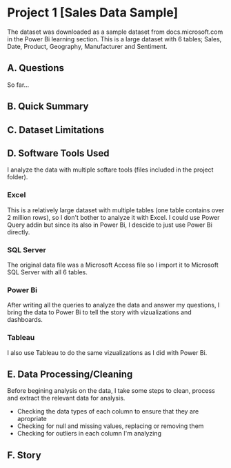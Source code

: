 # Project 1 [Sales Data Sample]

The dataset was downloaded as a sample dataset from docs.microsoft.com in the Power Bi learning section.
This is a large dataset with 6 tables; Sales, Date, Product, Geography, Manufacturer and Sentiment.

## A. Questions

So far...

## B. Quick Summary

## C. Dataset Limitations

## D. Software Tools Used

I analyze the data with multiple softare tools (files included in the project folder).

### Excel

This is a relatively large dataset with multiple tables (one table contains over 2 million rows), so I don't bother to analyze it with Excel. I could use Power Query addin but since its also in Power Bi, I descide to just use Power Bi directly.

### SQL Server

The original data file was a Microsoft Access file so I import it to Microsoft SQL Server with all 6 tables.

### Power Bi

After writing all the queries to analyze the data and answer my questions, I bring the data to Power Bi to tell the story with vizualizations and dashboards.

### Tableau

I also use Tableau to do the same vizualizations as I did with Power Bi.

## E. Data Processing/Cleaning

Before begining analysis on the data, I take some steps to clean, process and extract the relevant data for analysis.

- Checking the data types of each column to ensure that they are apropriate
- Checking for null and missing values, replacing or removing them
- Checking for outliers in each column I'm analyzing

## F. Story
